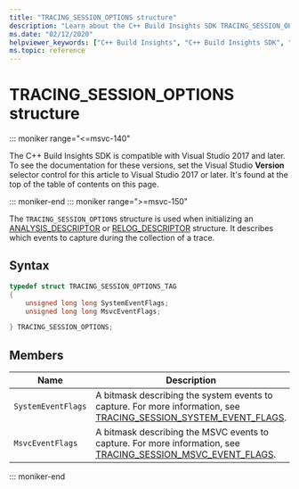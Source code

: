 ```yaml
---
title: "TRACING_SESSION_OPTIONS structure"
description: "Learn about the C++ Build Insights SDK TRACING_SESSION_OPTIONS structure reference."
ms.date: "02/12/2020"
helpviewer_keywords: ["C++ Build Insights", "C++ Build Insights SDK", "TRACING_SESSION_OPTIONS", "throughput analysis", "build time analysis", "vcperf.exe"]
ms.topic: reference
---
```

# TRACING_SESSION_OPTIONS structure

::: moniker range="<=msvc-140"

The C++ Build Insights SDK is compatible with Visual Studio 2017 and later. To see the documentation for these versions, set the Visual Studio **Version** selector control for this article to Visual Studio 2017 or later. It's found at the top of the table of contents on this page.

::: moniker-end
::: moniker range=">=msvc-150"

The `TRACING_SESSION_OPTIONS` structure is used when initializing an [ANALYSIS_DESCRIPTOR](analysis-descriptor-struct.md) or [RELOG_DESCRIPTOR](relog-descriptor-struct.md) structure. It describes which events to capture during the collection of a trace.

## Syntax

```cpp
typedef struct TRACING_SESSION_OPTIONS_TAG
{
    unsigned long long SystemEventFlags;
    unsigned long long MsvcEventFlags;

} TRACING_SESSION_OPTIONS;
```

## Members

| Name | Description |
|--|--|
| `SystemEventFlags` | A bitmask describing the system events to capture. For more information, see [TRACING_SESSION_SYSTEM_EVENT_FLAGS](tracing-session-system-event-flags-constants.md). |
| `MsvcEventFlags` | A bitmask describing the MSVC events to capture. For more information, see [TRACING_SESSION_MSVC_EVENT_FLAGS](tracing-session-msvc-event-flags-constants.md). |

::: moniker-end
